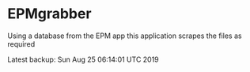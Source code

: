 # EPMgrabber
Using a database from the EPM app this application scrapes the files as required


Latest backup: Sun Aug 25 06:14:01 UTC 2019
